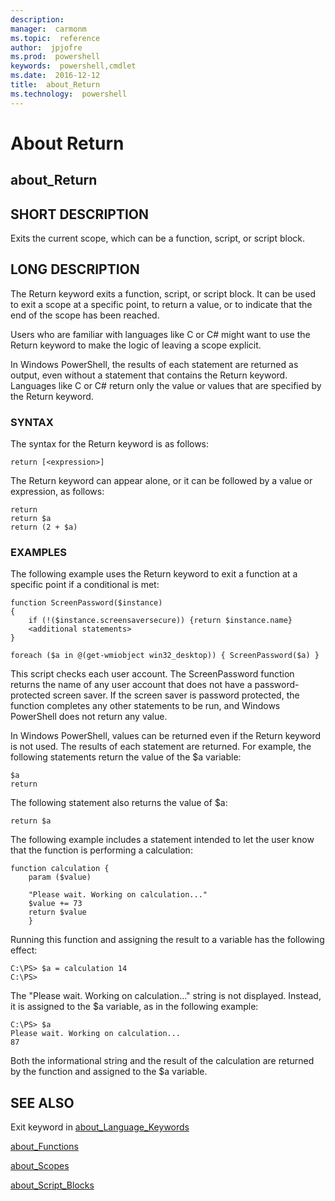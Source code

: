 ```yaml
---
description:  
manager:  carmonm
ms.topic:  reference
author:  jpjofre
ms.prod:  powershell
keywords:  powershell,cmdlet
ms.date:  2016-12-12
title:  about_Return
ms.technology:  powershell
---
```


# About Return
## about_Return


## SHORT DESCRIPTION
Exits the current scope, which can be a function, script, or script block.


## LONG DESCRIPTION
The Return keyword exits a function, script, or script block. It can be used to exit a scope at a specific point, to return a value, or to indicate that the end of the scope has been reached.

Users who are familiar with languages like C or C\# might want to use the Return keyword to make the logic of leaving a scope explicit.

In  Windows PowerShell, the results of each statement are returned as output, even without a statement that contains the Return keyword. Languages like C or C\# return only the value or values that are specified by the Return keyword.


### SYNTAX
The syntax for the Return keyword is as follows:


```
return [<expression>]
```


The Return keyword can appear alone, or it can be followed by a value or expression, as follows:


```
return  
return $a  
return (2 + $a)
```



### EXAMPLES
The following example uses the Return keyword to exit a function at a specific point if a conditional is met:


```
function ScreenPassword($instance)  
{  
    if (!($instance.screensaversecure)) {return $instance.name}   
    <additional statements>  
}  
  
foreach ($a in @(get-wmiobject win32_desktop)) { ScreenPassword($a) }
```


This script checks each user account. The ScreenPassword function returns the name of any user account that does not have a password-protected screen saver. If the screen saver is password protected, the function completes any other statements to be run, and  Windows PowerShell does not return any value.

In  Windows PowerShell, values can be returned even if the Return keyword is not used. The results of each statement are returned. For example, the following statements return the value of the $a variable:


```
$a  
return
```


The following statement also returns the value of $a:


```
return $a
```


The following example includes a statement intended to let the user know that the function is performing a calculation:


```
function calculation {  
    param ($value)  
  
    "Please wait. Working on calculation..."  
    $value += 73  
    return $value  
    }
```


Running this function and assigning the result to a variable has the following effect:


```
C:\PS> $a = calculation 14  
C:\PS>
```


The "Please wait. Working on calculation..." string is not displayed. Instead, it is assigned to the $a variable, as in the following example:


```
C:\PS> $a  
Please wait. Working on calculation...  
87
```


Both the informational string and the result of the calculation are returned by the function and assigned to the $a variable.


## SEE ALSO

Exit keyword in [about_Language_Keywords](about_Language_Keywords.md)

[about_Functions](about_Functions.md)

[about_Scopes](about_Scopes.md)

[about_Script_Blocks](about_Script_Blocks.md)
